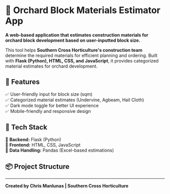 # 🌿 Orchard Block Materials Estimator App  

**A web-based application that estimates construction materials for orchard block development based on user-inputted block size.**  

This tool helps **Southern Cross Horticulture's construction team** determine the required materials for efficient planning and ordering. Built with **Flask (Python), HTML, CSS, and JavaScript**, it provides categorized material estimates for orchard development.

## 🚀 Features  
✅ User-friendly input for block size (sqm)  
✅ Categorized material estimates (Undervine, Agbeam, Hail Cloth)  
✅ Dark mode toggle for better UI experience  
✅ Mobile-friendly and responsive design  

## 📂 Tech Stack  
🔹 **Backend:** Flask (Python)  
🔹 **Frontend:** HTML, CSS, JavaScript  
🔹 **Data Handling:** Pandas (Excel-based estimations)  

## 📦 Project Structure  
---
**Created by Chris Manlunas | Southern Cross Horticulture**  
